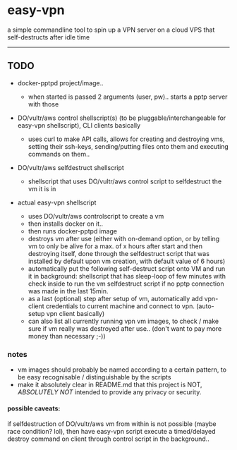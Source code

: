 # easy-vpn
a simple commandline tool to spin up a VPN server on a cloud VPS that self-destructs after idle time

--------

## TODO

* docker-pptpd project/image..
	- when started is passed 2 arguments (user, pw).. starts a pptp server with those

* DO/vultr/aws control shellscript(s) (to be pluggable/interchangeable for easy-vpn shellscript), CLI clients basically
	- uses curl to make API calls, allows for creating and destroying vms, setting their ssh-keys, sending/putting files onto them and executing commands on them..

* DO/vultr/aws selfdestruct shellscript
	- shellscript that uses DO/vultr/aws control script to selfdestruct the vm it is in

* actual easy-vpn shellscript
	- uses DO/vultr/aws controlscript to create a vm
	- then installs docker on it..
	- then runs docker-pptpd image
	- destroys vm after use (either with on-demand option, or by telling vm to only be alive for a max. of x hours after start and then destroying itself, done through the selfdestruct script that was installed by default upon vm creation, with default value of 6 hours)
	- automatically put the following self-destruct script onto VM and run it in background: shellscript that has sleep-loop of few minutes with check inside to run the vm selfdestruct script if no pptp connection was made in the last 15min.
	- as a last (optional) step after setup of vm, automatically add vpn-client credentials to current machine and connect to vpn. (auto-setup vpn client basically)
	- can also list all currently running vpn vm images, to check / make sure if vm really was destroyed after use.. (don't want to pay more money than necessary ;-))

### notes
* vm images should probably be named according to a certain pattern, to be easy recognisable / distinguishable by the scripts
* make it absolutely clear in README.md that this project is NOT, *ABSOLUTELY NOT* intended to provide any privacy or security.

#### possible caveats: 
if selfdestruction of DO/vultr/aws vm from within is not possible (maybe race condition? lol), then have easy-vpn script execute a timed/delayed destroy command on client through control script in the background..

